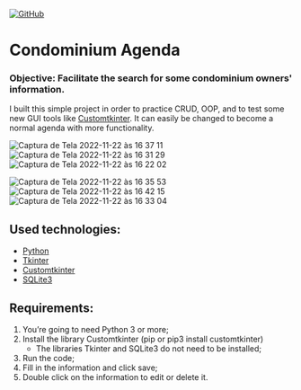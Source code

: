 [![GitHub](https://img.shields.io/github/license/franciscocezar/project_agenda)](https://github.com/franciscocezar/project_agenda/blob/main/LICENSE)
# Condominium Agenda
### Objective: Facilitate the search for some condominium owners' information.

I built this simple project in order to practice CRUD, OOP, and to test some new GUI tools like [Customtkinter](https://github.com/TomSchimansky/CustomTkinter). It can easily be changed to become a normal agenda with more functionality.

![Captura de Tela 2022-11-22 às 16 37 11](https://user-images.githubusercontent.com/102926017/203405752-db2585f6-1cfe-4c76-9335-e776e99dd38b.png)
![Captura de Tela 2022-11-22 às 16 31 29](https://user-images.githubusercontent.com/102926017/203404731-eaee9177-ec07-49ac-b1a5-88000a1febdf.png)
![Captura de Tela 2022-11-22 às 16 22 02](https://user-images.githubusercontent.com/102926017/203404101-300080bc-95b6-4faf-99d5-a88a0f45d3d0.png)

![Captura de Tela 2022-11-22 às 16 35 53](https://user-images.githubusercontent.com/102926017/203405475-3024233d-6724-4839-a6e1-2ea5ded02105.png)
![Captura de Tela 2022-11-22 às 16 42 15](https://user-images.githubusercontent.com/102926017/203406657-5b6a50c2-fcae-414e-86c7-49e52f72d1a3.png)
![Captura de Tela 2022-11-22 às 16 33 04](https://user-images.githubusercontent.com/102926017/203405027-123137ac-459d-4009-98d9-18a662bbc028.png)

## Used technologies:

* [Python](https://www.python.org/)
* [Tkinter](https://docs.python.org/3/library/tkinter.html)
* [Customtkinter](https://pypi.org/project/customtkinter/0.3/)
* [SQLite3](https://docs.python.org/3/library/sqlite3.html)

## Requirements:

1. You’re going to need Python 3 or more;
2. Install the library Customtkinter (pip or pip3 install customtkinter)  
   - The libraries Tkinter and SQLite3 do not need to be installed;
4. Run the code;
5. Fill in the information and click save;
6. Double click on the information to edit or delete it.



